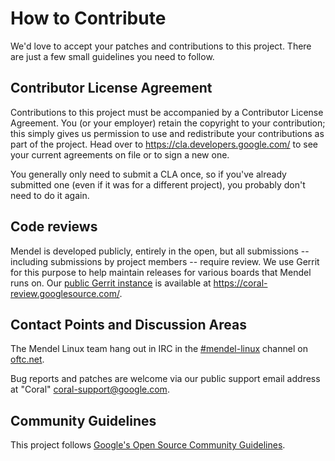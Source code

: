 # How to Contribute

We'd love to accept your patches and contributions to this project. There are
just a few small guidelines you need to follow.

## Contributor License Agreement

Contributions to this project must be accompanied by a Contributor License
Agreement. You (or your employer) retain the copyright to your contribution;
this simply gives us permission to use and redistribute your contributions as
part of the project. Head over to <https://cla.developers.google.com/> to see
your current agreements on file or to sign a new one.

You generally only need to submit a CLA once, so if you've already submitted one
(even if it was for a different project), you probably don't need to do it
again.

## Code reviews

Mendel is developed publicly, entirely in the open, but all submissions --
including submissions by project members -- require review. We use Gerrit for
this purpose to help maintain releases for various boards that Mendel runs on.
Our [public Gerrit instance](https://coral-review.googlesource.com/) is
available at https://coral-review.googlesource.com/.

## Contact Points and Discussion Areas

The Mendel Linux team hang out in IRC in the
[#mendel-linux](ircs://irc.oftc.net:6697/#mendel-linux) channel on
[oftc.net](https://webchat.oftc.net/).

Bug reports and patches are welcome via our public support email address at
"Coral" <coral-support@google.com>.

## Community Guidelines

This project follows
[Google's Open Source Community
Guidelines](https://opensource.google.com/conduct/).
